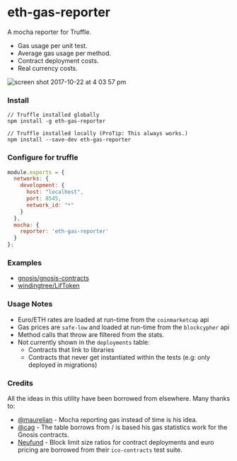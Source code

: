 # eth-gas-reporter

A mocha reporter for Truffle.
+ Gas usage per unit test.
+ Average gas usage per method.
+ Contract deployment costs.
+ Real currency costs.

![screen shot 2017-10-22 at 4 03 57 pm](https://user-images.githubusercontent.com/7332026/31867351-c45a5a80-b742-11e7-98dd-49051684e5fd.png)


### Install
```
// Truffle installed globally
npm install -g eth-gas-reporter

// Truffle installed locally (ProTip: This always works.)
npm install --save-dev eth-gas-reporter
```

### Configure for truffle
```javascript
module.exports = {
  networks: {
    development: {
      host: "localhost",
      port: 8545,
      network_id: "*"
    }
  },
  mocha: {
    reporter: 'eth-gas-reporter'
  }
};
```

### Examples
+ [gnosis/gnosis-contracts](https://github.com/cgewecke/eth-gas-reporter/blob/master/docs/gnosis.md)
+ [windingtree/LifToken](https://github.com/cgewecke/eth-gas-reporter/blob/master/docs/lifToken.md)

### Usage Notes
+ Euro/ETH rates are loaded at run-time from the `coinmarketcap` api
+ Gas prices are `safe-low` and loaded at run-time from the `blockcypher` api
+ Method calls that throw are filtered from the stats.
+ Not currently shown in the `deployments` table:
  + Contracts that link to libraries
  + Contracts that never get instantiated within the tests (e.g: only deployed in migrations)

### Credits
All the ideas in this utility have been borrowed from elsewhere. Many thanks to:
+ [@maurelian](https://github.com/maurelian) - Mocha reporting gas instead of time is his idea.
+ [@cag](https://github.com/cag) - The table borrows from / is based his gas statistics work for the Gnosis contracts.
+ [Neufund](https://github.com/Neufund/ico-contracts) - Block limit size ratios for contract deployments and euro pricing are borrowed from their `ico-contracts` test suite.
